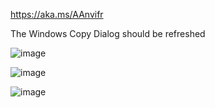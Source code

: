 https://aka.ms/AAnvifr

The Windows Copy Dialog should be refreshed

![image](https://github.com/MicaUI/Windows-Feedback/assets/6630660/dabd7f89-b664-42e9-9656-4a07969d054e)

![image](https://github.com/MicaUI/Windows-Feedback/assets/6630660/b25cc3a0-0e79-41fb-8cc0-cc4554526518)

![image](https://github.com/MicaUI/Windows-Feedback/assets/6630660/1f614123-72a6-45f4-bdb5-3d6865828d72)

